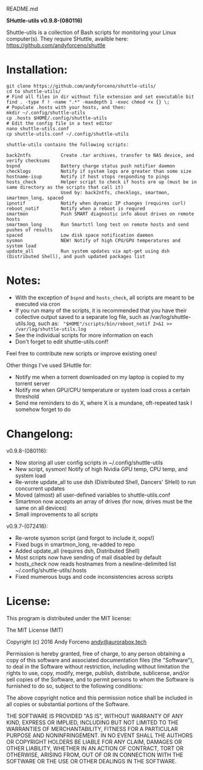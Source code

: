 README.md

**SHuttle-utils v0.9.8-(080116)**

Shuttle-utils is a collection of Bash scripts for monitoring your Linux computer(s). They require SHuttle, availble here: https://github.com/andyforceno/shuttle


# Installation:
    git clone https://github.com/andyforceno/shuttle-utils/
    cd to shuttle-utils/
    # Find all files in dir without file extension and set executable bit
    find . -type f ! -name ".*" -maxdepth 1 -exec chmod +x {} \;
    # Populate .hosts with your hosts, and then:
    mkdir ~/.config/shuttle-utils
    cp .hosts $HOME/.config/shuttle-utils
    # Edit the config file in a text editor
    nano shuttle-utils.conf
    cp shuttle-utils.conf ~/.config/shuttle-utils


``` 
shuttle-utils contains the following scripts:

back2ntfs			Create .tar archives, transfer to NAS device, and verify checksums
bspnd				Battery charge status push notifier daemon
checklogs			Notify if system logs are greater than some size
hostname-isup		Notify if host stops responding to pings
hosts_check			Helper script to check if hosts are up (must be in same directory as the scripts that call it)
					Used by: back2ntfs, checklogs, smartmon, smartmon_long, spaced
ipnotif				Notify when dynamic IP changes (requires curl)
reboot_notif		Notify when a reboot is requred
smartmon			Push SMART diagnostic info about drives on remote hosts
smartmon_long		Run Smartctl long test on remote hosts and send pushes of results
spaced				Low disk space notification daemon
sysmon              NEW! Notify of high CPU/GPU temperatures and system load
update_all			Run system updates via apt-get using dsh (Distributed Shell), and push updated packages list
```


# Notes:
* With the exception of `bspnd` and `hosts_check`, all scripts are meant to be executed via cron
* If you run many of the scripts, it is recommended that you have their collective output
saved to a separate log file, such as /var/log/shuttle-utils.log, such as:
` "$HOME"/scripts/bin/reboot_notif 2>&1 >> /var/log/shuttle-utils.log`
* See the individual scripts for more information on each
* Don't forget to edit shuttle-utils.conf!

Feel free to contribute new scripts or improve existing ones!

Other things I've used SHuttle for:
* Notify me when a torrent downloaded on my laptop is copied to my torrent server
* Notify me when GPU/CPU temperature or system load cross a certain threshold 
* Send me reminders to do X, where X is a mundane, oft-repeated task I somehow forget to do


# Changelong:
v0.9.8-(080116):
* Now storing all user config scripts in ~/.config/shuttle-utils
* New script, sysmon! Notify of high Nvidia GPU temp, CPU temp, and system load
* Re-wrote update_all to use dsh (Distributed Shell, Dancers' SHell) to run concurrent updates
* Moved (almost) all user-defined variables to shuttle-utils.conf
* Smartmon now accepts an array of drives (for now, drives must be the same on all devices)
* Small improvements to all scripts

v0.9.7-(072416):
* Re-wrote sysmon script (and forgot to include it, oops!)
* Fixed bugs in smartmon_long, re-added to repo 
* Added update_all (requires dsh, Distributed Shell)
* Most scripts now have sending of mail disabled by default
* hosts_check now reads hostnames from a newline-delimited list ~/.config/shuttle-utils/.hosts
* Fixed mumerous bugs and code inconsistencies across scripts


# License:
This program is distributed under the MIT license:

The MIT License (MIT)

Copyright (c) 2016 Andy Forceno <andy@aurorabox.tech>

Permission is hereby granted, free of charge, to any person obtaining a copy of this software and associated documentation files (the "Software"), to deal in the Software without restriction, including without limitation the rights to use, copy, modify, merge, publish, distribute, sublicense, and/or sell copies of the Software, and to permit persons to whom the Software is furnished to do so, subject to the following conditions:

The above copyright notice and this permission notice shall be included in all copies or substantial portions of the Software.

THE SOFTWARE IS PROVIDED "AS IS", WITHOUT WARRANTY OF ANY KIND, EXPRESS OR IMPLIED, INCLUDING BUT NOT LIMITED TO THE WARRANTIES OF MERCHANTABILITY, FITNESS FOR A PARTICULAR PURPOSE AND NONINFRINGEMENT. IN NO EVENT SHALL THE AUTHORS OR COPYRIGHT HOLDERS BE LIABLE FOR ANY CLAIM, DAMAGES OR OTHER LIABILITY, WHETHER IN AN ACTION OF CONTRACT, TORT OR OTHERWISE, ARISING FROM, OUT OF OR IN CONNECTION WITH THE SOFTWARE OR THE USE OR OTHER DEALINGS IN THE SOFTWARE.
